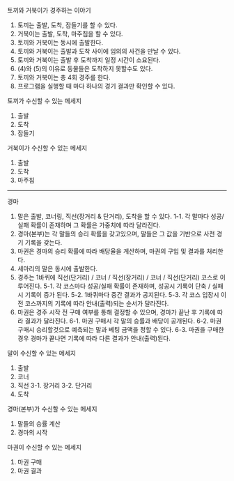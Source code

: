토끼와 거북이가 경주하는 이야기
1. 토끼는 출발, 도착, 잠들기를 할 수 있다.
2. 거북이는 출발, 도착, 마주침을 할 수 있다.
3. 토끼와 거북이는 동시에 출발한다.
4. 토끼와 거북이는 출발과 도착 사이에 임의의 사건을 만날 수 있다.
5. 토끼와 거북이는 출발 후 도착까지 일정 시간이 소요된다.
6. (4)와 (5)의 이유로 동물들은 도착하지 못할수도 있다.
7. 토끼와 거북이는 총 4회 경주를 한다.
8. 프로그램을 실행할 때 마다 하나의 경기 결과만 확인할 수 있다.

토끼가 수신할 수 있는 메세지
1. 출발
2. 도착
3. 잠들기

거북이가 수신할 수 있는 메세지
1. 출발
2. 도착
3. 마주침

----------------------------------------------------------------------------------------------------------

경마
1. 말은 출발, 코너링, 직선(장거리 & 단거리), 도착을 할 수 있다.
         1-1. 각 말마다 성공/실패 확률이 존재하며 그 확률은 가중치에 따라 달라진다.
2. 경마(본부)는 각 말들의 승리 확률을 갖고있으며, 말들은 그 값을 기반으로 사전 경기 기록을 갖는다.
3. 마권은 경마의 승리 확률에 따라 배당율을 계산하며, 마권의 구입 및 결과를 처리한다.
4. 세마리의 말은 동시에 출발한다.
5. 경주는 1바퀴에 직선(단거리) / 코너 / 직선(장거리) / 코너 / 직선(단거리) 코스로 이루어진다.
         5-1. 각 코스마다 성공/실패 확률이 존재하며, 성공시 기록이 단축 / 실패시 기록이 증가 된다.
         5-2. 1바퀴마다 중간 결과가 공지된다.
         5-3. 각 코스 입장시 이전 코스까지의 기록에 따라 안내(출력)되는 순서가 달라진다.
6. 마권은 경주 시작 전 구매 여부를 통해 결정할 수 있으며, 경마가 끝난 후 기록에 따라 결과가 달라진다.
         6-1. 마권 구매시 각 말의 승률과 배당이 공개된다.
         6-2. 마권 구매시 승리할것으로 예측되는 말과 베팅 금액을 정할 수 있다.
         6-3. 마권을 구매한 경우 경마가 끝나면 기록에 따라 다른 결과가 안내(출력)된다.

말이 수신할 수 있는 메세지
1. 출발
2. 코너
3. 직선
         3-1. 장거리
         3-2. 단거리
4. 도착

경마(본부)가 수신할 수 있는 메세지
1. 말들의 승률 계산
2. 경마의 시작

마권이 수신할 수 있는 메세지
1. 마권 구매
2. 마권 결과
